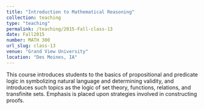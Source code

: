 ```yaml
---
title: "Introduction to Mathematical Reasoning"
collection: teaching
type: "teaching"
permalink: /teaching/2015-Fall-class-13
date: Fall2015
number: MATH 300
url_slug: class-13
venue: "Grand View University"
location: "Des Moines, IA"
---
```


This course introduces students to the basics of propositional and predicate logic in symbolizing natural language and determining validity, and introduces such topics as the logic of set theory, functions, relations, and transfinite sets. Emphasis is placed upon strategies involved in constructing proofs.
